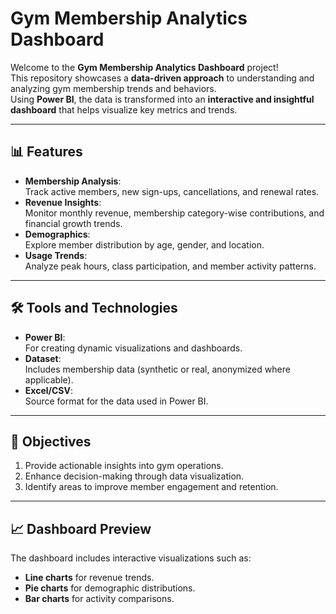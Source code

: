 # Gym Membership Analytics Dashboard

Welcome to the **Gym Membership Analytics Dashboard** project!  
This repository showcases a **data-driven approach** to understanding and analyzing gym membership trends and behaviors.  
Using **Power BI**, the data is transformed into an **interactive and insightful dashboard** that helps visualize key metrics and trends.  

---

## 📊 **Features**

- **Membership Analysis**:  
  Track active members, new sign-ups, cancellations, and renewal rates.  
- **Revenue Insights**:  
  Monitor monthly revenue, membership category-wise contributions, and financial growth trends.  
- **Demographics**:  
  Explore member distribution by age, gender, and location.  
- **Usage Trends**:  
  Analyze peak hours, class participation, and member activity patterns.  

---

## 🛠️ **Tools and Technologies**

- **Power BI**:  
  For creating dynamic visualizations and dashboards.  
- **Dataset**:  
  Includes membership data (synthetic or real, anonymized where applicable).  
- **Excel/CSV**:  
  Source format for the data used in Power BI.  

---

## 🎯 **Objectives**

1. Provide actionable insights into gym operations.  
2. Enhance decision-making through data visualization.  
3. Identify areas to improve member engagement and retention.  

---

## 📈 **Dashboard Preview**

The dashboard includes interactive visualizations such as:  
- **Line charts** for revenue trends.  
- **Pie charts** for demographic distributions.  
- **Bar charts** for activity comparisons.  

